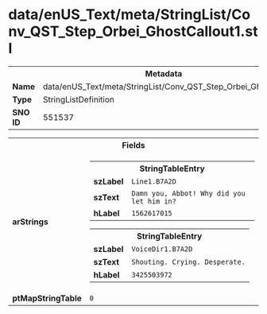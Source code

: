 <h1>data/enUS_Text/meta/StringList/Conv_QST_Step_Orbei_GhostCallout1.stl</h1><table><tr><th colspan="100%">Metadata</th></tr><tr><td><b>Name</b></td><td>data/enUS_Text/meta/StringList/Conv_QST_Step_Orbei_GhostCallout1.stl</td></tr><tr><td><b>Type</b></td><td>StringListDefinition</td></tr><tr><td><b>SNO ID</b></td><td>551537</td></tr></table>

<table><tr><th colspan="100%">Fields</th></tr><tr><td><b>arStrings</b></td><td><table><tr><th colspan="100%">StringTableEntry</th></tr><tr><td><b>szLabel</b></td><td><code>Line1.B7A2D</code></td></tr><tr><td><b>szText</b></td><td><code>Damn you, Abbot! Why did you let him in?</code></td></tr><tr><td><b>hLabel</b></td><td><code>1562617015</code></td></tr></table>


<table><tr><th colspan="100%">StringTableEntry</th></tr><tr><td><b>szLabel</b></td><td><code>VoiceDir1.B7A2D</code></td></tr><tr><td><b>szText</b></td><td><code>Shouting. Crying. Desperate.</code></td></tr><tr><td><b>hLabel</b></td><td><code>3425503972</code></td></tr></table>


</td></tr><tr><td><b>ptMapStringTable</b></td><td><code>0</code></td></tr></table>

